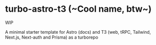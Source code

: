 # turbo-astro-t3 (~Cool name, btw~)

WIP

A minimal starter template for Astro (docs) and T3 (web, tRPC, Tailwind, Next.js, Next-auth and Prisma) as a turborepo
